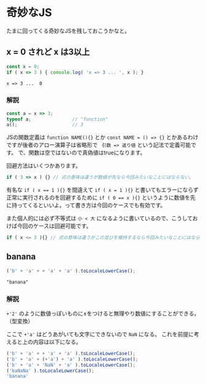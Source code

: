 # 奇妙なJS

たまに回ってくる奇妙なJSを残しておこうかなと。

## x = 0 されど x は3以上

```js
const x = 0;
if ( x => 3 ) { console.log( 'x => 3 ... ', x ); }
```

```txt
x => 3 ...  0
```

### 解説

```js
const a = x => 3;
typeof a;               // "function"
a();                    // 3
```

JSの関数定義は `function NAME(){}` とか `const NAME = () => {}` とかあるわけですが後者のアロー演算子は省略形で ` 引数 => 返り値` という記法で定義可能です。
で、関数は空ではないので真偽値はtrueになります。

回避方法はいくつかあります。

```js
if ( 3 => x ) {} // 式の意味は違うが数値が先なら今回みたいなことにはならない。
```

有名な `if ( x == 1 ){}` を間違えて `if ( x = 1 ){}` と書いてもエラーにならず正常に実行されるのを回避するために `if ( 0 == x ){}` というように数値を先に持ってくるといいよ。って書き方は今回のケースでも有効です。

また個人的には必ず不等式は `小 < 大` になるように書いているので、こうしておけば今回のケースは回避可能です。

```js
if ( x <= 3 ){} // 式の意味は違うがこの並びを維持するなら今回みたいなことにはならない。
```

## banana

```js
('b' + 'a' + + 'a' + 'a' ).toLocaleLowerCase();
```

```txt
"banana"
```

### 解説

`+'2'` のように数値っぽいものに±をつけると無理やり数値にすることができる。（型変換）

ここで `+'a'` はどうあがいても文字にできないので `NaN` になる。
これを前提に考えると上の内容は以下になる。

```js
('b' + 'a' + + 'a' + 'a' ).toLocaleLowerCase();
('b' + 'a' + (+'a') + 'a' ).toLocaleLowerCase();
('b' + 'a' + 'NaN' + 'a' ).toLocaleLowerCase();
('baNaNa' ).toLocaleLowerCase();
'banana'
```

